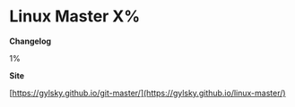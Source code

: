 # Linux Master X%

**Changelog**

1%

**Site**

[https://gylsky.github.io/git-master/](https://gylsky.github.io/linux-master/)